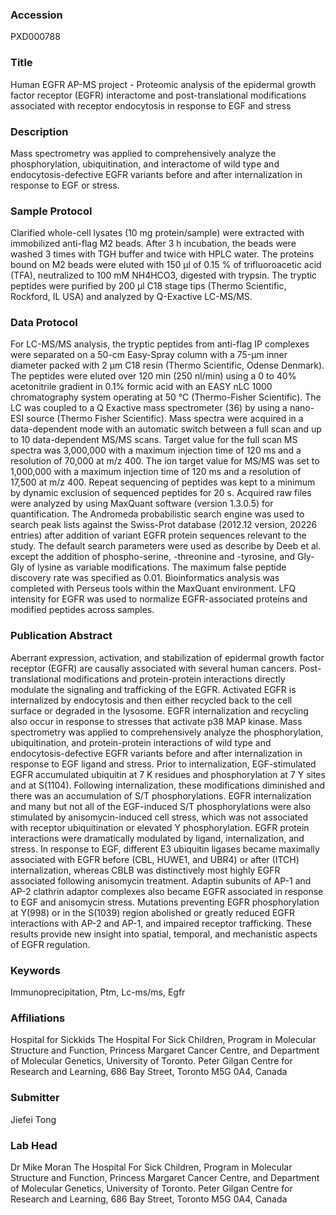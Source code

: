 ### Accession
PXD000788

### Title
Human EGFR AP-MS project -  Proteomic analysis of the epidermal growth factor receptor (EGFR) interactome and post-translational modifications associated with receptor endocytosis in response to EGF and stress

### Description
Mass spectrometry was applied to comprehensively analyze the phosphorylation, ubiquitination, and interactome of wild type and endocytosis-defective EGFR variants before and after internalization in response to EGF or stress.

### Sample Protocol
Clarified whole-cell lysates (10 mg protein/sample) were extracted with immobilized anti-flag M2 beads.  After 3 h incubation, the  beads were washed 3 times with TGH buffer and twice with HPLC water.  The proteins bound on M2 beads were eluted with 150 μl of 0.15 % of trifluoroacetic acid (TFA), neutralized to 100 mM NH4HCO3, digested with trypsin. The tryptic peptides were purified by 200 μl C18 stage tips (Thermo Scientific, Rockford, IL USA) and analyzed by Q-Exactive LC-MS/MS.

### Data Protocol
For LC-MS/MS analysis, the tryptic peptides from anti-flag IP complexes were separated on a 50-cm Easy-Spray column with a 75-μm inner diameter packed with 2 μm C18 resin (Thermo Scientific, Odense Denmark). The peptides were eluted over 120 min (250 nl/min) using a 0 to 40% acetonitrile gradient in 0.1% formic acid with an EASY nLC 1000 chromatography system operating at 50 °C (Thermo-Fisher Scientific). The LC was coupled to a Q Exactive mass spectrometer (36) by using a nano-ESI source (Thermo Fisher Scientific). Mass spectra were acquired in a data-dependent mode with an automatic switch between a full scan and up to 10 data-dependent MS/MS scans. Target value for the full scan MS spectra was 3,000,000 with a maximum injection time of 120 ms and a resolution of 70,000 at m/z 400. The ion target value for MS/MS was set to 1,000,000 with a maximum injection time of 120 ms and a resolution of 17,500 at m/z 400. Repeat sequencing of peptides was kept to a minimum by dynamic exclusion of sequenced peptides for 20 s. Acquired raw files were analyzed by using MaxQuant software (version 1.3.0.5) for quantification. The Andromeda probabilistic search engine  was used to search peak lists against the Swiss-Prot database (2012.12 version, 20226 entries) after addition of variant EGFR protein sequences relevant to the study. The default search parameters were used as describe by Deeb et al. except the addition of phospho-serine, -threonine and -tyrosine, and Gly-Gly of lysine as variable modifications. The maximum false peptide discovery rate was specified as 0.01. Bioinformatics analysis was completed with Perseus tools within the MaxQuant environment. LFQ intensity for EGFR was used to normalize EGFR-associated proteins and modified peptides across samples.

### Publication Abstract
Aberrant expression, activation, and stabilization of epidermal growth factor receptor (EGFR) are causally associated with several human cancers. Post-translational modifications and protein-protein interactions directly modulate the signaling and trafficking of the EGFR. Activated EGFR is internalized by endocytosis and then either recycled back to the cell surface or degraded in the lysosome. EGFR internalization and recycling also occur in response to stresses that activate p38 MAP kinase. Mass spectrometry was applied to comprehensively analyze the phosphorylation, ubiquitination, and protein-protein interactions of wild type and endocytosis-defective EGFR variants before and after internalization in response to EGF ligand and stress. Prior to internalization, EGF-stimulated EGFR accumulated ubiquitin at 7 K residues and phosphorylation at 7 Y sites and at S(1104). Following internalization, these modifications diminished and there was an accumulation of S/T phosphorylations. EGFR internalization and many but not all of the EGF-induced S/T phosphorylations were also stimulated by anisomycin-induced cell stress, which was not associated with receptor ubiquitination or elevated Y phosphorylation. EGFR protein interactions were dramatically modulated by ligand, internalization, and stress. In response to EGF, different E3 ubiquitin ligases became maximally associated with EGFR before (CBL, HUWE1, and UBR4) or after (ITCH) internalization, whereas CBLB was distinctively most highly EGFR associated following anisomycin treatment. Adaptin subunits of AP-1 and AP-2 clathrin adaptor complexes also became EGFR associated in response to EGF and anisomycin stress. Mutations preventing EGFR phosphorylation at Y(998) or in the S(1039) region abolished or greatly reduced EGFR interactions with AP-2 and AP-1, and impaired receptor trafficking. These results provide new insight into spatial, temporal, and mechanistic aspects of EGFR regulation.

### Keywords
Immunoprecipitation, Ptm, Lc-ms/ms, Egfr

### Affiliations
Hospital for Sickkids
The Hospital For Sick Children, Program in Molecular Structure and Function, Princess Margaret Cancer Centre, and Department of Molecular Genetics, University of Toronto. Peter Gilgan Centre for Research and Learning, 686 Bay Street, Toronto M5G 0A4, Canada

### Submitter
Jiefei Tong

### Lab Head
Dr Mike Moran
The Hospital For Sick Children, Program in Molecular Structure and Function, Princess Margaret Cancer Centre, and Department of Molecular Genetics, University of Toronto. Peter Gilgan Centre for Research and Learning, 686 Bay Street, Toronto M5G 0A4, Canada


